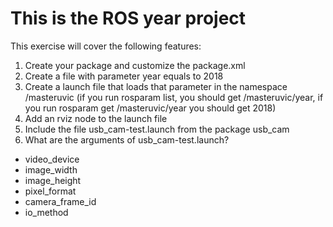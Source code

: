 # This is the ROS year project

This exercise will cover the following features:

1. Create your <PROJECT> package and customize the package.xml
2. Create a file with parameter year equals to 2018
3. Create a launch file that loads that parameter in the namespace /masteruvic (if you run rosparam list, you should get /masteruvic/year, if you run rosparam get /masteruvic/year you should get 2018)
4. Add an rviz node to the launch file
5. Include the file usb_cam-test.launch from the package usb_cam
6. What are the arguments of usb_cam-test.launch?
- video_device
- image_width
- image_height
- pixel_format
- camera_frame_id
- io_method
